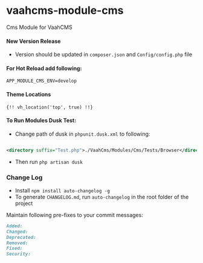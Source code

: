 # vaahcms-module-cms
Cms Module for VaahCMS

#### New Version Release
- Version should be updated in `composer.json` and `Config/config.php` file


#### For Hot Reload add following:
```dotenv
APP_MODULE_CMS_ENV=develop
```



#### Theme Locations
```blade
{!! vh_location('top', true) !!}
```


#### To Run Modules Dusk Test:
- Change path of dusk in `phpunit.dusk.xml` to following:
```xml

<directory suffix="Test.php">./VaahCms/Modules/Cms/Tests/Browser</directory>

```

- Then run `php artisan dusk`




### Change Log
- Install `npm install auto-changelog -g`
- To generate `CHANGELOG.md`, run `auto-changelog` in the root folder of the project

Maintain following pre-fixes to your commit messages:
```md
Added:
Changed:
Deprecated:
Removed:
Fixed:
Security:
```
